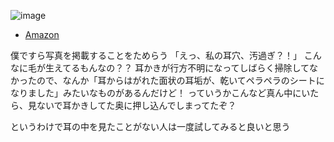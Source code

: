 
![image](https://gyazo.com/6b18ec16fc03ab441aa0d5cc87469623/thumb/1000)
- [Amazon](https://amzn.to/3Ln69SI)

僕ですら写真を掲載することをためらう
「えっ、私の耳穴、汚過ぎ？！」
こんなに毛が生えてるもんなの？？
耳かきが行方不明になってしばらく掃除してなかったので、なんか「耳からはがれた面状の耳垢が、乾いてペラペラのシートになりました」みたいなものがあるんだけど！
っていうかこんなど真ん中にいたら、見ないで耳かきしてた奥に押し込んでしまってたぞ？

というわけで耳の中を見たことがない人は一度試してみると良いと思う
